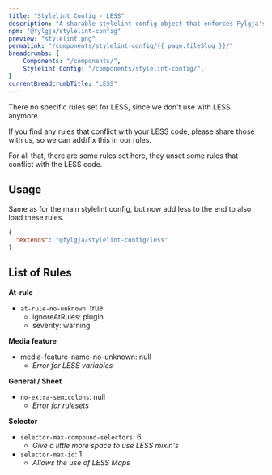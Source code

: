 ```yaml
---
title: "Stylelint Config - LESS"
description: "A sharable stylelint config object that enforces Fylgja's LESS CSS rules."
npm: "@fylgja/stylelint-config"
preview: "stylelint.png"
permalink: "/components/stylelint-config/{{ page.fileSlug }}/"
breadcrumbs: {
    Components: "/components/",
    Stylelint Config: "/components/stylelint-config/",
}
currentBreadcrumbTitle: "LESS"
---
```


There no specific rules set for LESS, since we don't use with LESS anymore.

If you find any rules that conflict with your LESS code, 
please share those with us, so we can add/fix this in our rules.

For all that, there are some rules set here,
they unset some rules that conflict with the LESS code.

## Usage

Same as for the main stylelint config,
but now add less to the end to also load these rules.

```json
{
  "extends": "@fylgja/stylelint-config/less"
}
```

## List of Rules

**At-rule**

- `at-rule-no-unknown`: true
  - ignoreAtRules: plugin
  - severity: warning

**Media feature**

- media-feature-name-no-unknown: null
  - _Error for LESS variables_

**General / Sheet**

- `no-extra-semicolons`: null
  - _Error for rulesets_

**Selector**

- `selector-max-compound-selectors`: 6
  - _Give a little more space to use LESS mixin's_
- `selector-max-id`: 1
  - _Allows the use of LESS Maps_
